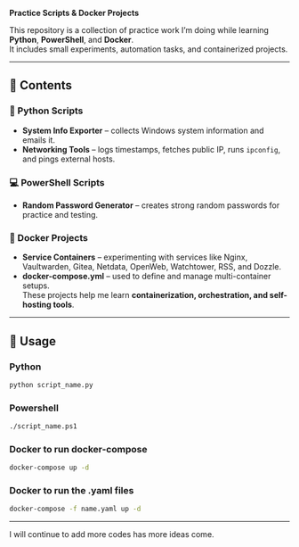**Practice Scripts & Docker Projects**

This repository is a collection of practice work I’m doing while learning **Python**, **PowerShell**, and **Docker**.  
It includes small experiments, automation tasks, and containerized projects.

---

## 📂 Contents

### 🐍 Python Scripts
- **System Info Exporter** – collects Windows system information and emails it.
- **Networking Tools** – logs timestamps, fetches public IP, runs `ipconfig`, and pings external hosts.

### 💻 PowerShell Scripts
- **Random Password Generator** – creates strong random passwords for practice and testing.

### 🐳 Docker Projects
- **Service Containers** – experimenting with services like Nginx, Vaultwarden, Gitea, Netdata, OpenWeb, Watchtower, RSS, and Dozzle.  
- **docker-compose.yml** – used to define and manage multi-container setups.  
These projects help me learn **containerization, orchestration, and self-hosting tools**.

---

## 🚀 Usage

### Python
```bash
python script_name.py
```
### Powershell
```bash
./script_name.ps1
```
### Docker to run docker-compose
```bash
docker-compose up -d
```
### Docker to run the .yaml files
```bash
docker-compose -f name.yaml up -d
```

---

I will continue to add more codes has more ideas come. 

